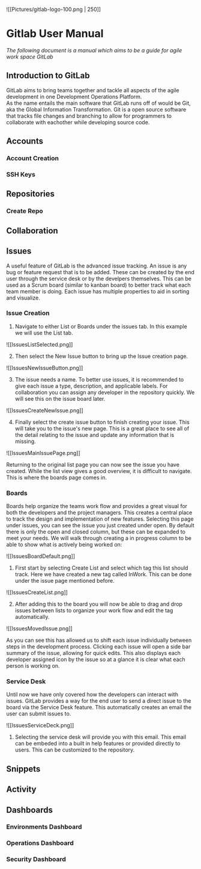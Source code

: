 ![[Pictures/gitlab-logo-100.png | 250]]

# Gitlab User Manual

*The following document is a manual which aims to be a guide for agile work space GitLab*

## Introduction to GitLab
GitLab aims to bring teams together and tackle all aspects of the agile development in one Development Operations Platform.   
As the name entails the main software that GitLab runs off of would be Git, aka the Global Information Transformation. Git is a open source software that tracks file changes and branching to allow for programmers to collaborate with eachother while developing source code. 

## Accounts
### Account Creation
### SSH Keys

## Repositories 
### Create Repo


## Collaboration

## Issues

A useful feature of GitLab is the advanced issue tracking. An issue is any bug or feature request that is to be added. These can be created by the end user through the service desk or by the develpers themselves. This can be used as a Scrum board (similar to kanban board) to better track what each team member is doing. Each issue has multiple properties to aid in sorting and visualize. 
### Issue Creation

1. Navigate to either List or Boards under the issues tab. In this example we will use the List tab.

![[IssuesListSelected.png]]

2. Then select the New Issue button to bring up the Issue creation page.

![[IssuesNewIssueButton.png]]

3. The issue needs a name. To better use issues, it is recommended to give each issue a type, description, and applicable labels. For collaboration you can assign any developer in the repository quickly. We will see this on the issue board later.

![[IssuesCreateNewIssue.png]]

4. Finally select the create issue button to finish creating your issue. This will take you to the issue's new page. This is a great place to see all of the detail relating to the issue and update any information that is missing.

![[IssuesMainIssuePage.png]]

Returning to the original list page you can now see the issue you have created. While the list view gives a good overview, it is difficult to navigate. This is where the boards page comes in.

### Boards

Boards help organize the teams work flow and provides a great visual for both the developers and the project managers. This creates a central place to track the design and implementation of new features. Selecting this page under issues, you can see the issue you just created under open. By default there is only the open and closed column, but these can be expanded to meet your needs. We will walk through creating a in progress column to be able to show what is actively being worked on:

![[IssuesBoardDefault.png]]

1. First start by selecting Create List and select which tag this list should track. Here we have created a new tag called InWork. This can be done under the issue page mentioned before.

![[IssuesCreateList.png]]

2. After adding this to the board you will now be able to drag and drop issues between lists to organize your work flow and edit the tag automatically.

![[IssuesMovedIssue.png]]

As you can see this has allowed us to shift each issue individually between steps in the development process. Clicking each issue will open a side bar summary of the issue, allowing for quick edits. This also displays each developer assigned icon by the issue so at a glance it is clear what each person is working on. 

### Service Desk

Until now we have only covered how the developers can interact with issues. GitLab provides a way for the end user to send a direct issue to the board via the Service Desk feature. This automatically creates an email the user can submit issues to.

![[IssuesServiceDeck.png]]

1. Selecting the service desk will provide you with this email. This email can be embeded into a built in help features or provided directly to users. This can be customized to the repository.
## Snippets

## Activity

## Dashboards 
### Environments Dashboard
### Operations Dashboard
### Security Dashboard 
